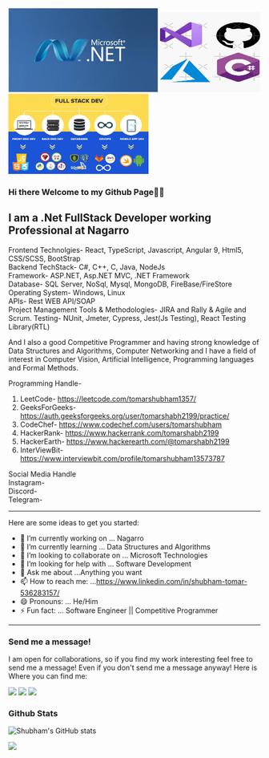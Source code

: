 <img src="2.jpg">  <img src="13.jpg" height="160px" width="200px"> <img src="17.png" height="160px" width="280px">


### Hi there Welcome to my Github Page👋👋

I am a .Net FullStack Developer working Professional at Nagarro
---


Frontend Technolgies- React, TypeScript, Javascript, Angular 9, Html5, CSS/SCSS, BootStrap <br/>
Backend TechStack- C#, C++, C, Java, NodeJs  <br/> 
Framework- ASP.NET, Asp.NET MVC, .NET Framework  <br/>
Database- SQL Server, NoSql, Mysql, MongoDB, FireBase/FireStore  <br/>
Operating System- Windows, Linux  <br/>
APIs- Rest WEB API/SOAP  <br/>
Project Management Tools & Methodologies- JIRA and Rally & Agile and Scrum.
Testing- NUnit, Jmeter, Cypress, Jest(Js Testing), React Testing Library(RTL)  <br/>

And I also a good Competitive Programmer and having strong knowledge of Data Structures and Algorithms, Computer Networking and I have a field of interest in Computer Vision, Artificial Intelligence, Programming languages and Formal Methods.  <br/>

Programming Handle-
1. LeetCode- https://leetcode.com/tomarshubham1357/  <br/>
2. GeeksForGeeks- https://auth.geeksforgeeks.org/user/tomarshabh2199/practice/ <br/>
3. CodeChef- https://www.codechef.com/users/tomarshubham  <br/>
4. HackerRank- https://www.hackerrank.com/tomarshabh2199  <br/>
5. HackerEarth- https://www.hackerearth.com/@tomarshabh2199  <br/>
6. InterViewBit- https://www.interviewbit.com/profile/tomarshubham13573787  <br/>

Social Media Handle <br/>
Instagram-  <br/>
Discord-  <br/>
Telegram-  <br/>

---

Here are some ideas to get you started:

- 🔭 I’m currently working on ... Nagarro
- 🌱 I’m currently learning ... Data Structures and Algorithms
- 👯 I’m looking to collaborate on ... Microsoft Technologies
- 🤔 I’m looking for help with ... Software Development
- 💬 Ask me about ...Anything you want
- 📫 How to reach me: ...https://www.linkedin.com/in/shubham-tomar-536283157/
- 😄 Pronouns: ... He/Him
- ⚡ Fun fact: ... Software Engineer || Competitive Programmer
---
### Send me a message!
I am open for collaborations, so if you find my work interesting feel free to send me a message! Even if you don't send me a message anyway! Here is Where you can find me:
<p><a href="https://www.linkedin.com/in/shubham-tomar-536283157/">
  <img src="https://img.shields.io/badge/linkedin-0077B5?logo=linkedin&logocolor=white&style=for-the-badge"/></a>
<a href="https://www.instagram.com/tomarshabh2199/">
  <img src="https://img.shields.io/badge/Instagram-E4405F?logo=instagram&logoColor=white&style=for-the-badge"/></a>
  <a href="https://www.twitter.com/tomarshabh2199/">
  <img src="https://img.shields.io/badge/Twitter-1DA1F2?logo=twitter&logoColor=white&style=for-the-badge"/></a></p>
  
### Github Stats 
![Shubham's GitHub stats](https://github-readme-stats.vercel.app/api?username=tomarshabh2199&show_icons=true&theme=onedark)

<!-- [![Top Languages](https://github-readme-stats.vercel.app/api/top-langs/?username=tomarshabh2199&layout=compact)](https://github.com/tomarshabh2199/github-readme-stats)-->
<!-- [![Shubham's wakatime stats](https://github-readme-stats.vercel.app/api/wakatime?username=tomarshabh2199)](https://github.com/tomarshabh2199/github-readme-stats)-->


![](http://estruyf-github.azurewebsites.net/api/VisitorHit?user=tomarshabh2199&repo=github-visitors-badge&countColorcountColor&countColor=%237B1E7A)
